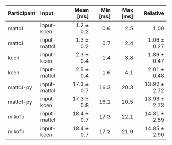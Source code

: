 | Participant | Input | Mean [ms] | Min [ms] | Max [ms] | Relative |
|:---|:---|---:|---:|---:|---:|
| mattcl | input-kcen | 1.2 ± 0.2 | 0.6 | 2.5 | 1.00 |
| mattcl | input-mattcl | 1.3 ± 0.2 | 0.7 | 2.4 | 1.06 ± 0.27 |
| kcen | input-kcen | 2.3 ± 0.4 | 1.4 | 3.8 | 1.89 ± 0.47 |
| kcen | input-mattcl | 2.5 ± 0.4 | 1.6 | 4.1 | 2.01 ± 0.48 |
| mattcl-py | input-mattcl | 17.3 ± 0.7 | 16.3 | 20.3 | 13.92 ± 2.72 |
| mattcl-py | input-kcen | 17.3 ± 0.8 | 16.1 | 20.5 | 13.93 ± 2.73 |
| mikofo | input-mattcl | 18.4 ± 0.7 | 17.3 | 22.1 | 14.81 ± 2.89 |
| mikofo | input-kcen | 18.4 ± 0.7 | 17.2 | 21.9 | 14.85 ± 2.90 |
